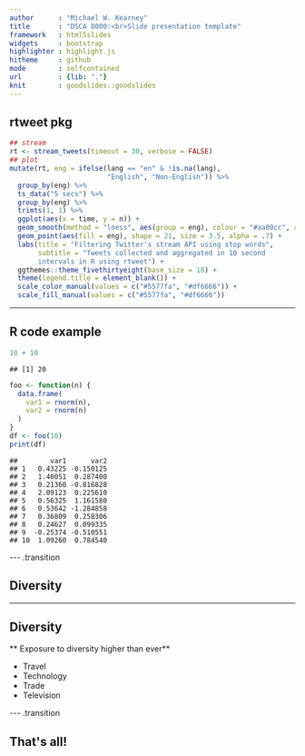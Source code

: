 ```yaml
---
author      : "Michael W. Kearney"
title       : "DSCA 8000:<br>Slide presentation template"
framework   : html5slides
widgets     : bootstrap
highlighter : highlight.js
hitheme     : github
mode        : selfcontained
url         : {lib: "."}
knit        : goodslides::goodslides
---
```


## rtweet pkg


```r
## stream
rt <- stream_tweets(timeout = 30, verbose = FALSE)
## plot
mutate(rt, eng = ifelse(lang == "en" & !is.na(lang),
                        "English", "Non-English")) %>%
  group_by(eng) %>%
  ts_data("5 secs") %>%
  group_by(eng) %>%
  trimts(1, 1) %>%
  ggplot(aes(x = time, y = n)) +
  geom_smooth(method = "loess", aes(group = eng), colour = "#aa00cc", alpha = .3) +
  geom_point(aes(fill = eng), shape = 21, size = 3.5, alpha = .7) +
  labs(title = "Filtering Twitter's stream API using stop words",
       subtitle = "Tweets collected and aggregated in 10 second
	   intervals in R using rtweet") +
  ggthemes::theme_fivethirtyeight(base_size = 18) +
  theme(legend.title = element_blank()) +
  scale_color_manual(values = c("#5577fa", "#df6666")) +
  scale_fill_manual(values = c("#5577fa", "#df6666"))
```

---

## R code example


```r
10 + 10
```

```
## [1] 20
```

```r
foo <- function(n) {
  data.frame(
    var1 = rnorm(n),
	var2 = rnorm(n)
  )
}
df <- foo(10)
print(df)
```

```
##        var1      var2
## 1   0.43225 -0.150125
## 2   1.40051  0.287400
## 3   0.21360 -0.816828
## 4   2.09123  0.225610
## 5   0.56325  1.161580
## 6   0.53642 -1.284858
## 7   0.36809  0.258306
## 8   0.24627  0.099335
## 9  -0.25374 -0.510551
## 10  1.09260  0.784540
```

--- .transition

## Diversity

---

## Diversity
** Exposure to diversity higher than ever**
- Travel
- Technology
- Trade
- Television

--- .transition

## That's all!

